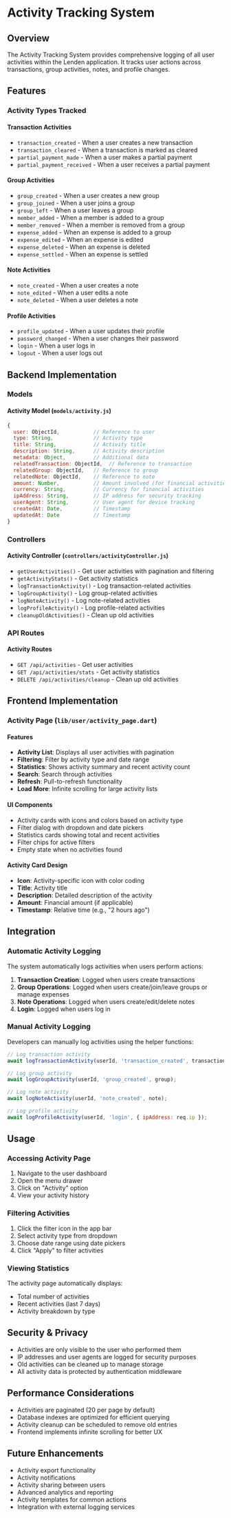 # Activity Tracking System

## Overview

The Activity Tracking System provides comprehensive logging of all user activities within the Lenden application. It tracks user actions across transactions, group activities, notes, and profile changes.

## Features

### Activity Types Tracked

#### Transaction Activities
- `transaction_created` - When a user creates a new transaction
- `transaction_cleared` - When a transaction is marked as cleared
- `partial_payment_made` - When a user makes a partial payment
- `partial_payment_received` - When a user receives a partial payment

#### Group Activities
- `group_created` - When a user creates a new group
- `group_joined` - When a user joins a group
- `group_left` - When a user leaves a group
- `member_added` - When a member is added to a group
- `member_removed` - When a member is removed from a group
- `expense_added` - When an expense is added to a group
- `expense_edited` - When an expense is edited
- `expense_deleted` - When an expense is deleted
- `expense_settled` - When an expense is settled

#### Note Activities
- `note_created` - When a user creates a note
- `note_edited` - When a user edits a note
- `note_deleted` - When a user deletes a note

#### Profile Activities
- `profile_updated` - When a user updates their profile
- `password_changed` - When a user changes their password
- `login` - When a user logs in
- `logout` - When a user logs out

## Backend Implementation

### Models

#### Activity Model (`models/activity.js`)
```javascript
{
  user: ObjectId,           // Reference to user
  type: String,             // Activity type
  title: String,            // Activity title
  description: String,      // Activity description
  metadata: Object,         // Additional data
  relatedTransaction: ObjectId,  // Reference to transaction
  relatedGroup: ObjectId,   // Reference to group
  relatedNote: ObjectId,    // Reference to note
  amount: Number,           // Amount involved (for financial activities)
  currency: String,         // Currency for financial activities
  ipAddress: String,        // IP address for security tracking
  userAgent: String,        // User agent for device tracking
  createdAt: Date,          // Timestamp
  updatedAt: Date           // Timestamp
}
```

### Controllers

#### Activity Controller (`controllers/activityController.js`)
- `getUserActivities()` - Get user activities with pagination and filtering
- `getActivityStats()` - Get activity statistics
- `logTransactionActivity()` - Log transaction-related activities
- `logGroupActivity()` - Log group-related activities
- `logNoteActivity()` - Log note-related activities
- `logProfileActivity()` - Log profile-related activities
- `cleanupOldActivities()` - Clean up old activities

### API Routes

#### Activity Routes
- `GET /api/activities` - Get user activities
- `GET /api/activities/stats` - Get activity statistics
- `DELETE /api/activities/cleanup` - Clean up old activities

## Frontend Implementation

### Activity Page (`lib/user/activity_page.dart`)

#### Features
- **Activity List**: Displays all user activities with pagination
- **Filtering**: Filter by activity type and date range
- **Statistics**: Shows activity summary and recent activity count
- **Search**: Search through activities
- **Refresh**: Pull-to-refresh functionality
- **Load More**: Infinite scrolling for large activity lists

#### UI Components
- Activity cards with icons and colors based on activity type
- Filter dialog with dropdown and date pickers
- Statistics cards showing total and recent activities
- Filter chips for active filters
- Empty state when no activities found

#### Activity Card Design
- **Icon**: Activity-specific icon with color coding
- **Title**: Activity title
- **Description**: Detailed description of the activity
- **Amount**: Financial amount (if applicable)
- **Timestamp**: Relative time (e.g., "2 hours ago")

## Integration

### Automatic Activity Logging

The system automatically logs activities when users perform actions:

1. **Transaction Creation**: Logged when users create transactions
2. **Group Operations**: Logged when users create/join/leave groups or manage expenses
3. **Note Operations**: Logged when users create/edit/delete notes
4. **Login**: Logged when users log in

### Manual Activity Logging

Developers can manually log activities using the helper functions:

```javascript
// Log transaction activity
await logTransactionActivity(userId, 'transaction_created', transaction);

// Log group activity
await logGroupActivity(userId, 'group_created', group);

// Log note activity
await logNoteActivity(userId, 'note_created', note);

// Log profile activity
await logProfileActivity(userId, 'login', { ipAddress: req.ip });
```

## Usage

### Accessing Activity Page

1. Navigate to the user dashboard
2. Open the menu drawer
3. Click on "Activity" option
4. View your activity history

### Filtering Activities

1. Click the filter icon in the app bar
2. Select activity type from dropdown
3. Choose date range using date pickers
4. Click "Apply" to filter activities

### Viewing Statistics

The activity page automatically displays:
- Total number of activities
- Recent activities (last 7 days)
- Activity breakdown by type

## Security & Privacy

- Activities are only visible to the user who performed them
- IP addresses and user agents are logged for security purposes
- Old activities can be cleaned up to manage storage
- All activity data is protected by authentication middleware

## Performance Considerations

- Activities are paginated (20 per page by default)
- Database indexes are optimized for efficient querying
- Activity cleanup can be scheduled to remove old entries
- Frontend implements infinite scrolling for better UX

## Future Enhancements

- Activity export functionality
- Activity notifications
- Activity sharing between users
- Advanced analytics and reporting
- Activity templates for common actions
- Integration with external logging services 